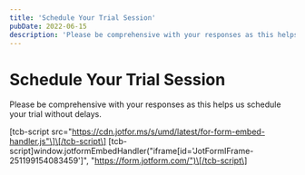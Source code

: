 ```yaml
---
title: 'Schedule Your Trial Session'
pubDate: 2022-06-15
description: 'Please be comprehensive with your responses as this helps us schedule your trial without delays.'
---
```






# Schedule Your Trial Session

Please be comprehensive with your responses as this helps us schedule your trial without delays.

\[tcb-script src="https://cdn.jotfor.ms/s/umd/latest/for-form-embed-handler.js"\]\[/tcb-script\] \[tcb-script\]window.jotformEmbedHandler("iframe\[id='JotFormIFrame-251199154083459'\]", "https://form.jotform.com/")\[/tcb-script\]
